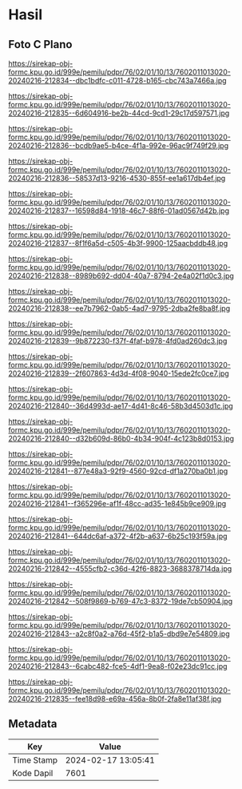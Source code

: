 # Hasil

## Foto C Plano

https://sirekap-obj-formc.kpu.go.id/999e/pemilu/pdpr/76/02/01/10/13/7602011013020-20240216-212834--dbc1bdfc-c011-4728-b165-cbc743a7466a.jpg

https://sirekap-obj-formc.kpu.go.id/999e/pemilu/pdpr/76/02/01/10/13/7602011013020-20240216-212835--6d604916-be2b-44cd-9cd1-29c17d597571.jpg

https://sirekap-obj-formc.kpu.go.id/999e/pemilu/pdpr/76/02/01/10/13/7602011013020-20240216-212836--bcdb9ae5-b4ce-4f1a-992e-96ac9f749f29.jpg

https://sirekap-obj-formc.kpu.go.id/999e/pemilu/pdpr/76/02/01/10/13/7602011013020-20240216-212836--58537d13-9216-4530-855f-ee1a617db4ef.jpg

https://sirekap-obj-formc.kpu.go.id/999e/pemilu/pdpr/76/02/01/10/13/7602011013020-20240216-212837--16598d84-1918-46c7-88f6-01ad0567d42b.jpg

https://sirekap-obj-formc.kpu.go.id/999e/pemilu/pdpr/76/02/01/10/13/7602011013020-20240216-212837--8f1f6a5d-c505-4b3f-9900-125aacbddb48.jpg

https://sirekap-obj-formc.kpu.go.id/999e/pemilu/pdpr/76/02/01/10/13/7602011013020-20240216-212838--8989b692-dd04-40a7-8794-2e4a02f1d0c3.jpg

https://sirekap-obj-formc.kpu.go.id/999e/pemilu/pdpr/76/02/01/10/13/7602011013020-20240216-212838--ee7b7962-0ab5-4ad7-9795-2dba2fe8ba8f.jpg

https://sirekap-obj-formc.kpu.go.id/999e/pemilu/pdpr/76/02/01/10/13/7602011013020-20240216-212839--9b872230-f37f-4faf-b978-4fd0ad260dc3.jpg

https://sirekap-obj-formc.kpu.go.id/999e/pemilu/pdpr/76/02/01/10/13/7602011013020-20240216-212839--2f607863-4d3d-4f08-9040-15ede2fc0ce7.jpg

https://sirekap-obj-formc.kpu.go.id/999e/pemilu/pdpr/76/02/01/10/13/7602011013020-20240216-212840--36d4993d-ae17-4d41-8c46-58b3d4503d1c.jpg

https://sirekap-obj-formc.kpu.go.id/999e/pemilu/pdpr/76/02/01/10/13/7602011013020-20240216-212840--d32b609d-86b0-4b34-904f-4c123b8d0153.jpg

https://sirekap-obj-formc.kpu.go.id/999e/pemilu/pdpr/76/02/01/10/13/7602011013020-20240216-212841--877e48a3-92f9-4560-92cd-df1a270ba0b1.jpg

https://sirekap-obj-formc.kpu.go.id/999e/pemilu/pdpr/76/02/01/10/13/7602011013020-20240216-212841--f365296e-af1f-48cc-ad35-1e845b9ce909.jpg

https://sirekap-obj-formc.kpu.go.id/999e/pemilu/pdpr/76/02/01/10/13/7602011013020-20240216-212841--644dc6af-a372-4f2b-a637-6b25c193f59a.jpg

https://sirekap-obj-formc.kpu.go.id/999e/pemilu/pdpr/76/02/01/10/13/7602011013020-20240216-212842--4555cfb2-c36d-42f6-8823-3688378714da.jpg

https://sirekap-obj-formc.kpu.go.id/999e/pemilu/pdpr/76/02/01/10/13/7602011013020-20240216-212842--508f9869-b769-47c3-8372-19de7cb50904.jpg

https://sirekap-obj-formc.kpu.go.id/999e/pemilu/pdpr/76/02/01/10/13/7602011013020-20240216-212843--a2c8f0a2-a76d-45f2-b1a5-dbd9e7e54809.jpg

https://sirekap-obj-formc.kpu.go.id/999e/pemilu/pdpr/76/02/01/10/13/7602011013020-20240216-212843--6cabc482-fce5-4df1-9ea8-f02e23dc91cc.jpg

https://sirekap-obj-formc.kpu.go.id/999e/pemilu/pdpr/76/02/01/10/13/7602011013020-20240216-212835--fee18d98-e69a-456a-8b0f-2fa8e11af38f.jpg


## Metadata

| Key        | Value               |
| ---------- | ------------------- |
| Time Stamp | 2024-02-17 13:05:41 |
| Kode Dapil | 7601                |



